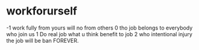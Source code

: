# workforurself
-1 work fully from yours will no from others 
0 tho job belongs to everybody who join us
1 Do real job what u think benefit to job
2 who intentional injury the job will be ban FOREVER.

